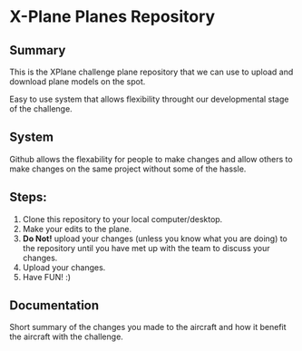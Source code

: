 # X-Plane Planes Repository

## Summary
This is the XPlane challenge plane repository that we can use to upload and download plane models on the spot.

Easy to use system that allows flexibility throught our developmental stage of the challenge.

## System

Github allows the flexability for people to make changes and allow others to make changes on the same project without some of the hassle.

## Steps:

1. Clone this repository to your local computer/desktop.
2. Make your edits to the plane.
3. **Do Not!** upload your changes (unless you know what you are doing) to the repository until you have met up with the team to discuss your changes.
4. Upload your changes. 
5. Have FUN! :)

## Documentation

Short summary of the changes you made to the aircraft and how it benefit the aircraft with the challenge.